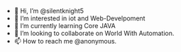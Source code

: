 - 👋 Hi, I’m @silentknight5
- 👀 I’m interested in iot and Web-Develpoment
- 🌱 I’m currently learning Core JAVA
- 💞️ I’m looking to collaborate on World With Automation.
- 📫 How to reach me @anonymous.

<!---
silentknight5/silentknight5 is a ✨ special ✨ repository because its `README.md` (this file) appears on your GitHub profile.
You can click the Preview link to take a look at your changes.
--->
